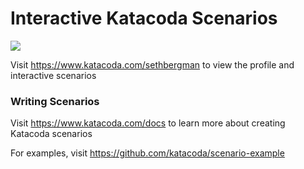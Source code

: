 # Interactive Katacoda Scenarios

[![](http://shields.katacoda.com/katacoda/sethbergman/count.svg)](https://www.katacoda.com/sethbergman "Get your profile on Katacoda.com")

Visit https://www.katacoda.com/sethbergman to view the profile and interactive scenarios

### Writing Scenarios
Visit https://www.katacoda.com/docs to learn more about creating Katacoda scenarios

For examples, visit https://github.com/katacoda/scenario-example
